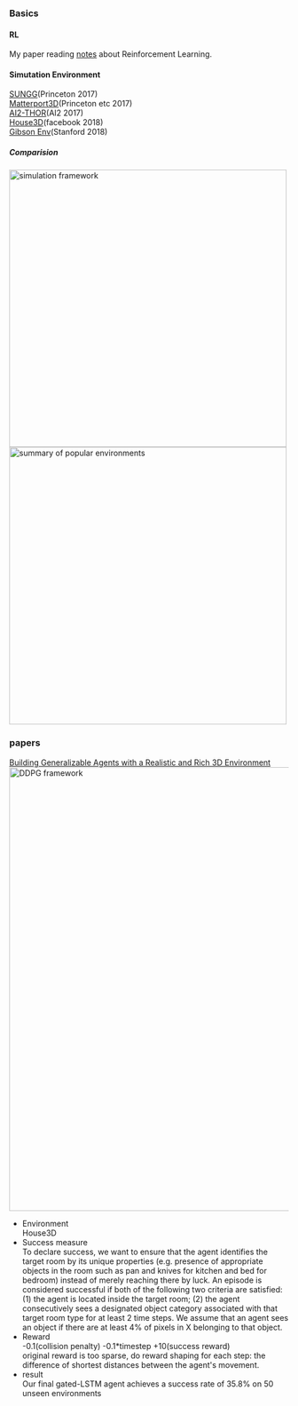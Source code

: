 ### Basics
#### RL
My paper reading [notes](https://github.com/marooncn/learning_note/blob/master/paper%20reading/Reinforcement%20Learning.md) about Reinforcement Learning.
#### Simutation Environment
[SUNGG](http://suncg.cs.princeton.edu/)(Princeton 2017) <br>
[Matterport3D](https://github.com/niessner/Matterport)(Princeton etc 2017) <br>
[AI2-THOR](https://github.com/allenai/ai2thor)(AI2 2017) <br>
[House3D](https://github.com/facebookresearch/House3D)(facebook 2018) <br>
[Gibson Env](https://github.com/StanfordVL/GibsonEnv)(Stanford 2018) <br>
##### Comparision 
<img alt="simulation framework" src="https://github.com/marooncn/learning_note/blob/master/paper%20reading/image/simulation%20framework.png"  width="500"> <br>
<img alt=" summary of popular environments" src="https://github.com/marooncn/learning_note/blob/master/paper%20reading/image/%20summary%20of%20popular%20environments.png"  width="500"> <br>

### papers
[Building Generalizable Agents with a Realistic and Rich 3D Environment](https://arxiv.org/pdf/1801.02209.pdf)
<img alt="DDPG framework" src="https://github.com/marooncn/learning_note/blob/master/paper%20reading/image/img1_Building%20Generalizable%20Agents%20with%20a%20Realistic%20and%20Rich%203D%20Environment.jpg"  width="800"> <br>
* Environment <br>
House3D
* Success measure <br>
To declare success, we want to ensure that the agent
identifies the target room by its unique properties (e.g.  presence of appropriate objects in the room such as pan and knives for kitchen and bed for bedroom) instead of merely reaching there by luck. An episode is considered successful if both of the following two criteria are satisfied: (1) the agent
is  located  inside  the  target  room;  (2) the  agent  consecutively sees a  designated  object  category associated with that target room type for at least 2 time steps.  We assume that an agent sees an object if there are at least 4% of pixels in X belonging to that object.
* Reward <br>
-0.1(collision penalty) -0.1*timestep +10(success reward) <br>
original reward is too sparse, do reward shaping for each step: the difference of shortest distances between the agent's movement.
* result <br>
Our final gated-LSTM agent achieves a success rate of 35.8% on 50 unseen environments

